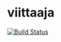 # viittaaja
[![Build Status](https://travis-ci.org/karvonen/viittaaja.svg?branch=master)](https://travis-ci.org/karvonen/viittaaja)
